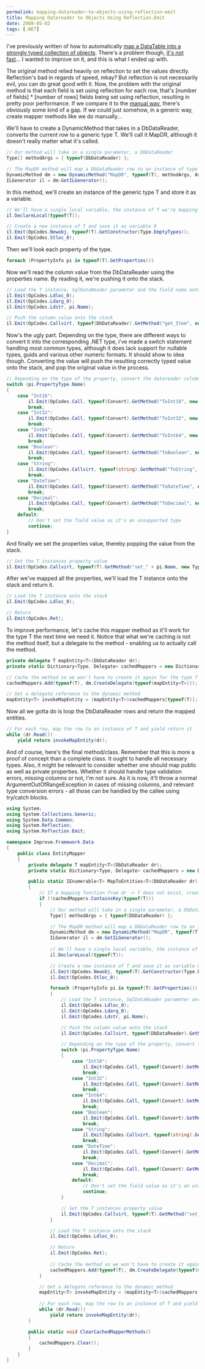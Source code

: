 ```yaml
---
permalink: mapping-datareader-to-objects-using-reflection-emit
title: Mapping Datareader to Objects Using Reflection.Emit
date: 2008-05-02
tags: [.NET]
---
```

I've previously written of how to automatically [map a DataTable into a strongly typed collection of objects](/automatically-mapping-datatable-to-objects/). There's a problem though, [it's not fast](/performance-comparison-reading-data-from-the-database-strongly-typed/)... I wanted to improve on it, and this is what I ended up with.

<!-- more -->

The original method relied heavily on reflection to set the values directly. Reflection's bad in regards of speed, mkay? But reflection is not necessarily evil, you can do great good with it. Now, the problem with the original method is that each field is set using reflection for each row, that's [number of fields] * [number of rows] fields being set using reflection, resulting in pretty poor performance. If we compare it to the [manual way](/performance-comparison-reading-data-from-the-database-strongly-typed/), there's obviously some kind of a gap. If we could just somehow, in a generic way, create mapper methods like we do manually...

We'll have to create a DynamicMethod that takes in a DbDataReader, converts the current row to a generic type T. We'll call it MapDR, although it doesn't really matter what it's called.

```csharp
// Our method will take in a single parameter, a DbDataReader
Type[] methodArgs = { typeof(DbDataReader) };

// The MapDR method will map a DbDataReader row to an instance of type T
DynamicMethod dm = new DynamicMethod("MapDR", typeof(T), methodArgs, Assembly.GetExecutingAssembly().GetType().Module);
ILGenerator il = dm.GetILGenerator();
```

In this method, we'll create an instance of the generic type T and store it as a variable.

```csharp
// We'll have a single local variable, the instance of T we're mapping
il.DeclareLocal(typeof(T));

// Create a new instance of T and save it as variable 0
il.Emit(OpCodes.Newobj, typeof(T).GetConstructor(Type.EmptyTypes));
il.Emit(OpCodes.Stloc_0);
```

Then we'll look each property of the type.

```csharp
foreach (PropertyInfo pi in typeof(T).GetProperties())
```

Now we'll read the column value from the DbDataReader using the properties name. By reading it, we're pushing it onto the stack.

```csharp
// Load the T instance, SqlDataReader parameter and the field name onto the stack
il.Emit(OpCodes.Ldloc_0);
il.Emit(OpCodes.Ldarg_0);
il.Emit(OpCodes.Ldstr, pi.Name);

// Push the column value onto the stack
il.Emit(OpCodes.Callvirt, typeof(DbDataReader).GetMethod("get_Item", new Type[] { typeof(string) }));
```

Now's the ugly part. Depending on the type, there are different ways to convert it into the corresponding .NET type, i've made a switch statement handling most common types, although it does lack support for nullable types, guids and various other numeric formats. It should show to idea though. Converting the value will push the resulting correctly typed value onto the stack, and pop the original value in the process.

```csharp
// Depending on the type of the property, convert the datareader column value to the type
switch (pi.PropertyType.Name)
{
	case "Int16":
		il.Emit(OpCodes.Call, typeof(Convert).GetMethod("ToInt16", new Type[] { typeof(object) }));
		break;
	case "Int32":
		il.Emit(OpCodes.Call, typeof(Convert).GetMethod("ToInt32", new Type[] { typeof(object) }));
		break;
	case "Int64":
		il.Emit(OpCodes.Call, typeof(Convert).GetMethod("ToInt64", new Type[] { typeof(object) }));
		break;
	case "Boolean":
		il.Emit(OpCodes.Call, typeof(Convert).GetMethod("ToBoolean", new Type[] { typeof(object) }));
		break;
	case "String":
		il.Emit(OpCodes.Callvirt, typeof(string).GetMethod("ToString", new Type[] { }));
		break;
	case "DateTime":
		il.Emit(OpCodes.Call, typeof(Convert).GetMethod("ToDateTime", new Type[] { typeof(object) }));
		break;
	case "Decimal":
		il.Emit(OpCodes.Call, typeof(Convert).GetMethod("ToDecimal", new Type[] { typeof(object) }));
		break;
	default:
		// Don't set the field value as it's an unsupported type
		continue;
}
```

And finally we set the properties value, thereby popping the value from the stack.

```csharp
// Set the T instances property value
il.Emit(OpCodes.Callvirt, typeof(T).GetMethod("set_" + pi.Name, new Type[] { pi.PropertyType }));
```

After we've mapped all the properties, we'll load the T instance onto the stack and return it.

```csharp
// Load the T instance onto the stack
il.Emit(OpCodes.Ldloc_0);

// Return
il.Emit(OpCodes.Ret);
```

To improve performance, let's cache this mapper method as it'll work for the type T the next time we need it. Notice that what we're caching is not the method itself, but a delegate to the method - enabling us to actually call the method.

```csharp
private delegate T mapEntity<T>(DbDataReader dr);
private static Dictionary<Type, Delegate> cachedMappers = new Dictionary<Type, Delegate>();

// Cache the method so we won't have to create it again for the type T
cachedMappers.Add(typeof(T), dm.CreateDelegate(typeof(mapEntity<T>)));

// Get a delegate reference to the dynamic method
mapEntity<T> invokeMapEntity = (mapEntity<T>)cachedMappers[typeof(T)];
```

Now all we gotta do is loop the DbDataReader rows and return the mapped entities.

```csharp
// For each row, map the row to an instance of T and yield return it
while (dr.Read())
	yield return invokeMapEntity(dr);
```

And of course, here's the final method/class. Remember that this is more a proof of concept than a complete class. It ought to handle all necessary types. Also, it might be relevant to consider whether one should map public as well as private properties. Whether it should handle type validation errors, missing columns or not, I'm not sure. As it is now, it'll throw a normal ArgumentOutOfRangeException in cases of missing columns, and relevant type conversion errors - all those can be handled by the callee using try/catch blocks.

```csharp
using System;
using System.Collections.Generic;
using System.Data.Common;
using System.Reflection;
using System.Reflection.Emit;

namespace Improve.Framework.Data
{
	public class EntityMapper
	{
		private delegate T mapEntity<T>(DbDataReader dr);
		private static Dictionary<Type, Delegate> cachedMappers = new Dictionary<Type, Delegate>();

		public static IEnumerable<T> MapToEntities<T>(DbDataReader dr)
		{
			// If a mapping function from dr -> T does not exist, create and cache one
			if (!cachedMappers.ContainsKey(typeof(T)))
			{
				// Our method will take in a single parameter, a DbDataReader
				Type[] methodArgs = { typeof(DbDataReader) };

				// The MapDR method will map a DbDataReader row to an instance of type T
				DynamicMethod dm = new DynamicMethod("MapDR", typeof(T), methodArgs, Assembly.GetExecutingAssembly().GetType().Module);
				ILGenerator il = dm.GetILGenerator();
				
				// We'll have a single local variable, the instance of T we're mapping
				il.DeclareLocal(typeof(T));

				// Create a new instance of T and save it as variable 0
				il.Emit(OpCodes.Newobj, typeof(T).GetConstructor(Type.EmptyTypes));
				il.Emit(OpCodes.Stloc_0);

				foreach (PropertyInfo pi in typeof(T).GetProperties())
				{
					// Load the T instance, SqlDataReader parameter and the field name onto the stack
					il.Emit(OpCodes.Ldloc_0);
					il.Emit(OpCodes.Ldarg_0);
					il.Emit(OpCodes.Ldstr, pi.Name);

					// Push the column value onto the stack
					il.Emit(OpCodes.Callvirt, typeof(DbDataReader).GetMethod("get_Item", new Type[] { typeof(string) }));

					// Depending on the type of the property, convert the datareader column value to the type
					switch (pi.PropertyType.Name)
					{
						case "Int16":
							il.Emit(OpCodes.Call, typeof(Convert).GetMethod("ToInt16", new Type[] { typeof(object) }));
							break;
						case "Int32":
							il.Emit(OpCodes.Call, typeof(Convert).GetMethod("ToInt32", new Type[] { typeof(object) }));
							break;
						case "Int64":
							il.Emit(OpCodes.Call, typeof(Convert).GetMethod("ToInt64", new Type[] { typeof(object) }));
							break;
						case "Boolean":
							il.Emit(OpCodes.Call, typeof(Convert).GetMethod("ToBoolean", new Type[] { typeof(object) }));
							break;
						case "String":
							il.Emit(OpCodes.Callvirt, typeof(string).GetMethod("ToString", new Type[] { }));
							break;
						case "DateTime":
							il.Emit(OpCodes.Call, typeof(Convert).GetMethod("ToDateTime", new Type[] { typeof(object) }));
							break;
						case "Decimal":
							il.Emit(OpCodes.Call, typeof(Convert).GetMethod("ToDecimal", new Type[] { typeof(object) }));
							break;
						default:
							// Don't set the field value as it's an unsupported type
							continue;
					}

					// Set the T instances property value
					il.Emit(OpCodes.Callvirt, typeof(T).GetMethod("set_" + pi.Name, new Type[] { pi.PropertyType }));
				}

				// Load the T instance onto the stack
				il.Emit(OpCodes.Ldloc_0);

				// Return
				il.Emit(OpCodes.Ret);
				
				// Cache the method so we won't have to create it again for the type T
				cachedMappers.Add(typeof(T), dm.CreateDelegate(typeof(mapEntity<T>)));
			}

			// Get a delegate reference to the dynamic method
			mapEntity<T> invokeMapEntity = (mapEntity<T>)cachedMappers[typeof(T)];
			
			// For each row, map the row to an instance of T and yield return it
			while (dr.Read())
				yield return invokeMapEntity(dr);
		}

		public static void ClearCachedMapperMethods()
		{
			cachedMappers.Clear();
		}
	}
}
```
